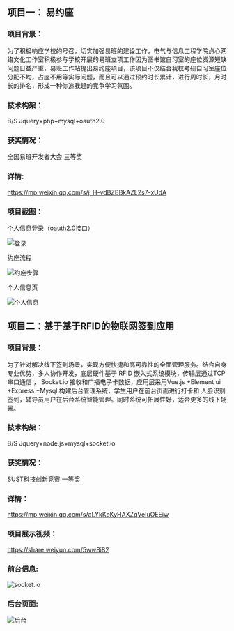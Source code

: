 ## 项目一：  易约座

### 项目背景：
为了积极响应学校的号召，切实加强易班的建设工作，电气与信息工程学院点心网络文化工作室积极参与学校开展的易班立项工作因为图书馆自习室的座位资源短缺问题日益严重，易班工作站提出易约座项目，该项目不仅结合我校考研自习室座位分配不均，占座不用等实际问题，而且可以通过预约时长累计，进行周时长，月时长的排名，形成一种你追我赶的竞争学习氛围。

### 技术构架：
B/S  Jquery+php+mysql+oauth2.0

### 获奖情况：
全国易班开发者大会 三等奖

### 详情:
https://mp.weixin.qq.com/s/j_H-vdBZBBkAZL2s7-xUdA

### 项目截图：
个人信息登录（oauth2.0接口）

![登录](https://images-cdn.shimo.im/dx7sfRmy5R0WycSM/登录.gif)

约座流程

![约座步骤](https://images-cdn.shimo.im/HY56nNFLmm0P5EUk/约座.gif)

个人信息页

![个人信息](https://images-cdn.shimo.im/ZMytGAKsCnczNH9N/个人信息.gif)

## 项目二：基于基于RFID的物联网签到应用

### 项目背景：
为了针对解决线下签到场景，实现方便快捷和高可靠性的全面管理服务。结合自身专业优势，多人协作开发，底层硬件基于 RFID 嵌入式系统模块，传输层通过TCP串口通信 ， Socket.io 接收和广播电子卡数据，应用层采用Vue.js +Element ui +Express +Mysql 构建后台管理系统，学生用户在前台页面进行打卡和 人脸识别 签到，辅导员用户在后台系统智能管理。同时系统可拓展性好，适合更多的线下场景。

### 技术构架：
B/S  Jquery+node.js+mysql+socket.io

### 获奖情况：
SUST科技创新竞赛 一等奖

### 详情：
https://mp.weixin.qq.com/s/aLYkKeKyHAXZqVeIuOEEiw

### 项目展示视频：
https://share.weiyun.com/5ww8i82


### 前台信息: 
![socket.io](https://images-cdn.shimo.im/I5BgyvVkZAA2P42k/刷卡.gif
)

### 后台页面: 
![后台](https://images-cdn.shimo.im/PGNrqNL7EW8xnodJ/sys.gif)
